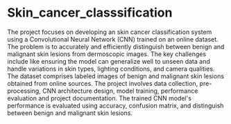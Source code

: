 # Skin_cancer_classsification
The project focuses on developing an skin cancer classification system using a Convolutional  Neural Network (CNN) trained on an online dataset.
The problem is to accurately and efficiently distinguish between benign and malignant skin lesions from dermoscopic images. 
The key challenges include like ensuring the model can generalize well to unseen data and handle variations in skin types, lighting conditions, and camera qualities. 
The dataset comprises labeled images of benign and malignant skin lesions obtained from online sources. 
The project involves data collection, pre-processing, CNN architecture design, model training, performance evaluation and project documentation. 
The trained CNN model's performance is evaluated using accuracy, confusion matrix, and distinguish between benign and malignant skin lesions.
